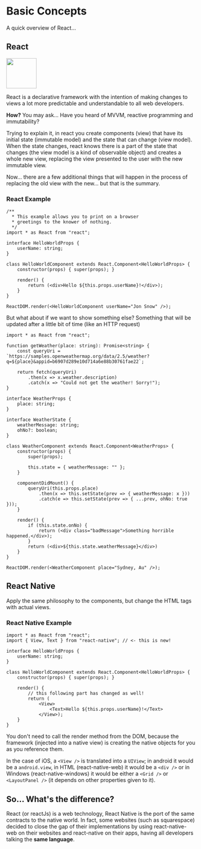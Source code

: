 # Basic Concepts

A quick overview of React...

## React

<img src="https://encrypted-tbn0.gstatic.com/images?q=tbn:ANd9GcTg-uwxnuw4YQQBcPuDowV3RaFpxp-yEQTJr8BuKJ8dISgFEqQe0w" height="80" width="80" />

React is a declarative framework with the intention of making changes to views a lot more predictable and understandable to all web developers.

**How?** You may ask... Have you heard of MVVM, reactive programming and immutability?

Trying to explain it, in react you create components (view) that have its initial state (immutable model) and the state that can change (view model). When the state changes, react knows there is a part of the state that changes (the view model is a kind of observable object) and creates a whole new view, replacing the view presented to the user with the new immutable view.

Now... there are a few additional things that will happen in the process of replacing the old view with the new... but that is the summary. 

### React Example

```tsx
/**
  * This example allows you to print on a browser 
  * greetings to the knower of nothing.
  */
import * as React from "react";

interface HelloWorldProps {
    userName: string;
}

class HelloWorldComponent extends React.Component<HelloWorldProps> {
    constructor(props) { super(props); }

    render() {
        return (<div>Hello ${this.props.userName}!</div>);
    }
}

ReactDOM.render(<HelloWorldComponent userName="Jon Snow" />);
```

But what about if we want to show something else? Something that will be updated after a little bit of time (like an HTTP request)

```tsx
import * as React from "react";

function getWeather(place: string): Promise<string> {
    const queryUri = `https://samples.openweathermap.org/data/2.5/weather?q=${place}&appid=b6907d289e10d714a6e88b30761fae22`;

    return fetch(queryUri)
        .then(x => x.weather.description)
        .catch(x => "Could not get the weather! Sorry!");
}

interface WeatherProps {
    place: string;
}

interface WeatherState {
    weatherMessage: string;
    ohNo?: boolean;
}

class WeatherComponent extends React.Component<WeatherProps> {
    constructor(props) {
        super(props);

        this.state = { weatherMessage: "" };
    }

    componentDidMount() {
        queryUri(this.props.place)
            .then(x => this.setState(prev => { weatherMessage: x }))
            .catch(e => this.setState(prev => { ...prev, ohNo: true }));
    }

    render() {
        if (this.state.onNo) {
            return (<div class="badMessage">Something horrible happened.</div>);
        }
        return (<div>${this.state.weatherMessage}</div>)
    }
}

ReactDOM.render(<WeatherComponent place="Sydney, Au" />);
```


## React Native

Apply the same philosophy to the components, but change the HTML tags with actual views.

### React Native Example

```tsx
import * as React from "react";
import { View, Text } from "react-native"; // <- this is new!

interface HelloWorldProps {
    userName: string;
}

class HelloWorldComponent extends React.Component<HelloWorldProps> {
    constructor(props) { super(props); }

    render() {
        // this following part has changed as well!
        return ( 
            <View>
                <Text>Hello ${this.props.userName}!</Text>
            </View>);
    }
}
```

You don't need to call the render method from the DOM, because the framework (injected into a native view) is creating the native objects for you as you reference them.

In the case of iOS, a `<View />` is translated into a `UIView`; in android it would be a `android.view`, in HTML (react-native-web) it would be a `<div />` or in Windows (react-native-windows) it would be either a `<Grid />` or `<LayoutPanel />` (it depends on other properties given to it).

## So... What's the difference?

React (or reactJs) is a web technology, React Native is the port of the same contracts to the native world. In fact, some websites (such as squarespace) decided to close the gap of their implementations by using react-native-web on their websites and react-native on their apps, having all developers talking the **same language**.
